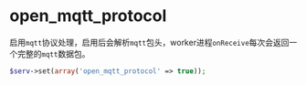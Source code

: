 # open_mqtt_protocol

启用`mqtt`协议处理，启用后会解析`mqtt`包头，worker进程`onReceive`每次会返回一个完整的`mqtt`数据包。

```php
$serv->set(array('open_mqtt_protocol' => true));
```